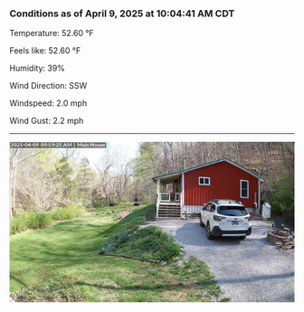 ### Conditions as of April 9, 2025 at 10:04:41 AM CDT 

Temperature: 52.60 &deg;F

Feels like: 52.60 &deg;F

Humidity: 39%

Wind Direction: SSW

Windspeed: 2.0 mph

Wind Gust: 2.2 mph

---

<img src="./images/latest.jpeg"/>

